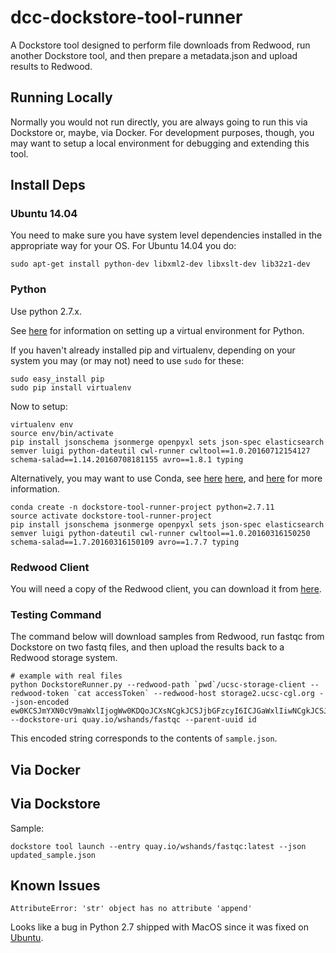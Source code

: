 # dcc-dockstore-tool-runner

A Dockstore tool designed to perform file downloads from Redwood, run another Dockstore tool, and then prepare a metadata.json and upload results to Redwood.

## Running Locally

Normally you would not run directly, you are always going to run this via Dockstore or, maybe, via Docker.  For development purposes, though, you may want to setup a local environment for debugging and extending this tool.

## Install Deps

### Ubuntu 14.04

You need to make sure you have system level dependencies installed in the appropriate way for your OS.  For Ubuntu 14.04 you do:

    sudo apt-get install python-dev libxml2-dev libxslt-dev lib32z1-dev

### Python

Use python 2.7.x.

See [here](https://www.dabapps.com/blog/introduction-to-pip-and-virtualenv-python/) for information on setting
up a virtual environment for Python.

If you haven't already installed pip and virtualenv, depending on your system you may
(or may not) need to use `sudo` for these:

    sudo easy_install pip
    sudo pip install virtualenv

Now to setup:

    virtualenv env
    source env/bin/activate
    pip install jsonschema jsonmerge openpyxl sets json-spec elasticsearch semver luigi python-dateutil cwl-runner cwltool==1.0.20160712154127 schema-salad==1.14.20160708181155 avro==1.8.1 typing

Alternatively, you may want to use Conda, see [here](http://conda.pydata.org/docs/_downloads/conda-pip-virtualenv-translator.html)
 [here](http://conda.pydata.org/docs/test-drive.html), and [here](http://kylepurdon.com/blog/using-continuum-analytics-conda-as-a-replacement-for-virtualenv-pyenv-and-more.html)
 for more information.

    conda create -n dockstore-tool-runner-project python=2.7.11
    source activate dockstore-tool-runner-project
    pip install jsonschema jsonmerge openpyxl sets json-spec elasticsearch semver luigi python-dateutil cwl-runner cwltool==1.0.20160316150250 schema-salad==1.7.20160316150109 avro==1.7.7 typing

### Redwood Client

You will need a copy of the Redwood client, you can download it from [here](https://s3-us-west-2.amazonaws.com/beni-dcc-storage-dev/ucsc-storage-client.tar.gz).

### Testing Command

The command below will download samples from Redwood, run fastqc from Dockstore on two fastq files, and then upload the results back to a Redwood storage system.

    # example with real files
    python DockstoreRunner.py --redwood-path `pwd`/ucsc-storage-client --redwood-token `cat accessToken` --redwood-host storage2.ucsc-cgl.org --json-encoded ew0KCSJmYXN0cV9maWxlIjogWw0KDQoJCXsNCgkJCSJjbGFzcyI6ICJGaWxlIiwNCgkJCSJwYXRoIjogInJlZHdvb2Q6Ly9zdG9yYWdlMi51Y3NjLWNnbC5vcmcvOGViZGIwM2EtM2M5OS01ZjMyLTgxMWMtOWQ3NGI4ODE1MWVjLzJlYWRjYzY1LTQ0YWYtNTI3Yy1hMWE3LTIyYzNhNTVkNzM2ZS9FUlIwMzA4ODZfMS5mYXN0cS5neiINCgkJfSwgew0KCQkJImNsYXNzIjogIkZpbGUiLA0KCQkJInBhdGgiOiAicmVkd29vZDovL3N0b3JhZ2UyLnVjc2MtY2dsLm9yZy84ZWJkYjAzYS0zYzk5LTVmMzItODExYy05ZDc0Yjg4MTUxZWMvODM0NTIzZjMtN2RkZi01MDg2LWExNzMtMTA4MDYwYWVlZTc3L0VSUjAzMDg4Nl8yLmZhc3RxLmd6Ig0KCQl9DQoJXQ0KfQ== --dockstore-uri quay.io/wshands/fastqc --parent-uuid id

This encoded string corresponds to the contents of `sample.json`.

## Via Docker

## Via Dockstore

Sample:

    dockstore tool launch --entry quay.io/wshands/fastqc:latest --json updated_sample.json

## Known Issues

    AttributeError: 'str' object has no attribute 'append'

Looks like a bug in Python 2.7 shipped with MacOS since it was fixed on [Ubuntu](https://bugs.launchpad.net/ubuntu/+source/python2.7/+bug/1048710).
